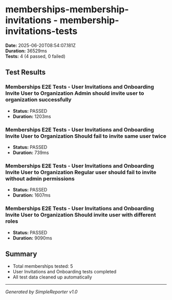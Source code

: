 # memberships-membership-invitations - membership-invitations-tests

**Date:** 2025-06-20T08:54:07.181Z  
**Duration:** 36529ms  
**Tests:** 4 (4 passed, 0 failed)

## Test Results


### Memberships E2E Tests - User Invitations and Onboarding Invite User to Organization Admin should invite user to organization successfully
- **Status:** PASSED
- **Duration:** 1203ms



### Memberships E2E Tests - User Invitations and Onboarding Invite User to Organization Should fail to invite same user twice
- **Status:** PASSED
- **Duration:** 739ms



### Memberships E2E Tests - User Invitations and Onboarding Invite User to Organization Regular user should fail to invite without admin permissions
- **Status:** PASSED
- **Duration:** 1607ms



### Memberships E2E Tests - User Invitations and Onboarding Invite User to Organization Should invite user with different roles
- **Status:** PASSED
- **Duration:** 9090ms



## Summary

- Total memberships tested: 5
- User Invitations and Onboarding tests completed
- All test data cleaned up automatically

---
*Generated by SimpleReporter v1.0*
